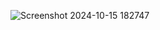 ![Screenshot 2024-10-15 182747](https://github.com/user-attachments/assets/95288275-37d8-46d6-a098-3e142f92f497)
